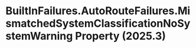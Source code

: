 # BuiltInFailures.AutoRouteFailures.MismatchedSystemClassificationNoSystemWarning Property (2025.3)

﻿